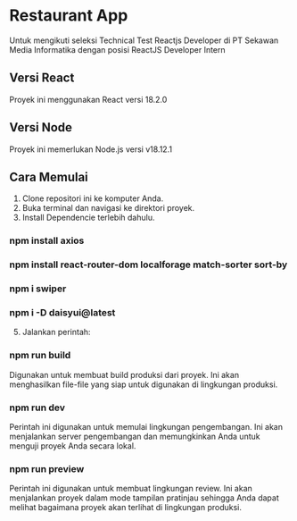 # Restaurant App

Untuk mengikuti seleksi Technical Test Reactjs Developer di PT Sekawan Media Informatika dengan posisi ReactJS Developer Intern 


## Versi React

Proyek ini menggunakan React versi 18.2.0

## Versi Node

Proyek ini memerlukan Node.js versi v18.12.1

## Cara Memulai

1. Clone repositori ini ke komputer Anda.
2. Buka terminal dan navigasi ke direktori proyek.
3. Install Dependencie terlebih dahulu.
### npm install axios
### npm install react-router-dom localforage match-sorter sort-by
### npm i swiper
### npm i -D daisyui@latest
5. Jalankan perintah:
### npm run build
Digunakan untuk membuat build produksi dari proyek. Ini akan menghasilkan file-file yang siap untuk digunakan di lingkungan produksi.
### npm run dev
Perintah ini digunakan untuk memulai lingkungan pengembangan. Ini akan menjalankan server pengembangan dan memungkinkan Anda untuk menguji proyek Anda secara lokal.
### npm run preview
Perintah ini digunakan untuk membuat lingkungan review. Ini akan menjalankan proyek dalam mode tampilan pratinjau sehingga Anda dapat melihat bagaimana proyek akan terlihat di lingkungan produksi.
